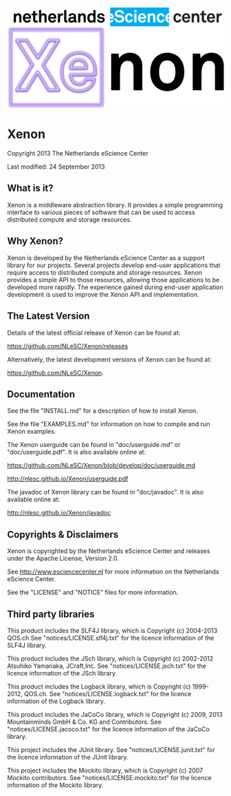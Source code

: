 ![logo](doc/images/NLeSC_Xenon_logo.png "Xenon Logo")

Xenon
=====

Copyright 2013 The Netherlands eScience Center

Last modified: 24 September 2013

What is it?
-----------

Xenon is a middleware abstraction library. It provides a simple 
programming interface to various pieces of software that can be used
to access distributed compute and storage resources. 


Why Xenon?
----------

Xenon is developed by the Netherlands eScience Center as a support
library for our projects. Several projects develop end-user 
applications that require access to distributed compute and storage
resources. Xenon provides a simple API to those resources, allowing
those applications to be developed more rapidly. The experience 
gained during end-user application development is used to improve 
the Xenon API and implementation. 


The Latest Version
------------------

Details of the latest official release of Xenon can be found at:

<https://github.com/NLeSC/Xenon/releases>

Alternatively, the latest development versions of Xenon can be 
found at:

<https://github.com/NLeSC/Xenon>.


Documentation
-------------

See the file "INSTALL.md" for a description of how to install Xenon. 

See the file "EXAMPLES.md" for information on how to compile and 
run Xenon examples.

The Xenon userguide can be found in "doc/userguide.md" or 
"doc/userguide.pdf". It is also available online at:

<https://github.com/NLeSC/Xenon/blob/develop/doc/userguide.md>

<http://nlesc.github.io/Xenon/userguide.pdf>

The javadoc of Xenon library can be found in "doc/javadoc". It is 
also available online at: 

<http://nlesc.github.io/Xenon/javadoc>


Copyrights & Disclaimers
------------------------

Xenon is copyrighted by the Netherlands eScience Center and 
releases under the Apache License, Version 2.0.

See <http://www.esciencecenter.nl> for more information on the 
Netherlands eScience Center.

See the "LICENSE" and "NOTICE" files for more information. 


Third party libraries
---------------------

This product includes the SLF4J library, which is Copyright 
(c) 2004-2013 QOS.ch See "notices/LICENSE.slf4j.txt" for the licence 
information of the SLF4J library.

This product includes the JSch library, which is Copyright 
(c) 2002-2012 Atsuhiko Yamanaka, JCraft,Inc. 
See "notices/LICENSE.jsch.txt" for the licence information of the 
JSch library.

This product includes the Logback library, which is Copyright 
(c) 1999-2012, QOS.ch. See "notices/LICENSE.logback.txt" for the 
licence information of the Logback library.

This product includes the JaCoCo library, which is Copyright
(c) 2009, 2013 Mountainminds GmbH & Co. KG and Contributors. See
"notices/LICENSE.jacoco.txt" for the licence information of the 
JaCoCo library.

This project includes the JUnit library. 
See "notices/LICENSE.junit.txt" for the licence information of the 
JUnit library.

This project includes the Mockito library, which is Copyright 
(c) 2007 Mockito contributors. See "notices/LICENSE.mockito.txt" 
for the licence information of the Mockito library.

